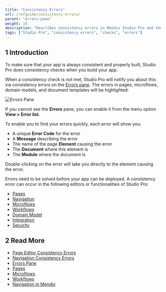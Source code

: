 ```yaml
---
title: "Consistency Errors"
url: /refguide/consistency-errors/
parent: "errors-pane"
weight: 10
description: "Describes consistency errors in Mendix Studio Pro and the way to fix them."
tags: ["Studio Pro", "consistency errors", "checks", "errors"]
---
```


## 1 Introduction 

To make sure that your app is always consistent and properly built, Studio Pro does consistency checks when you build your app. 

When a consistency check is not met, Studio Pro will notify you about this via consistency errors on the [Errors pane](/refguide/errors-pane/). The errors in pages, microflows, domain models, and document templates will be highlighted:

![Errors Pane](/attachments/refguide/modeling/menus/view-menu/errors-pane/consistency-errors/errors-pane.png)

If you cannot see the **Errors** pane, you can enable it from the menu option **View > Error list**.

To enable you to find your errors quickly, each error will show you:

* A unique **Error Code** for the error
* A **Message** describing the error
* The name of the page **Element** causing the error
* The **Document** where this element is
* The **Module** where the document is

Double-clicking on the error will take you directly to the element causing the error.

Errors need to be solved before your app can be deployed. A consistency error can occur in the following editors or functionalities of Studio Pro:

* [Pages](/refguide/consistency-errors-pages/) 
* [Navigation](/refguide/consistency-errors-navigation/) 
* [Microflows](/refguide/microflows/)
* [Workflows](/refguide/workflows/)
* [Domain Model](/refguide/domain-model/)
* [Integration](/refguide/integration/)
* [Security](/refguide/security/)

##  2 Read More

* [Page Editor Consistency Errors](/refguide/consistency-errors-pages/)
* [Navigation Consistency Errors](/refguide/consistency-errors-navigation/)
* [Errors Pane](/refguide/errors-pane/)
* [Pages](/refguide/pages/)
* [Microflows](/refguide/microflows/) 
* [Workflows](/refguide/workflows/)
* [Navigation in Mendix](/refguide/navigation/)
